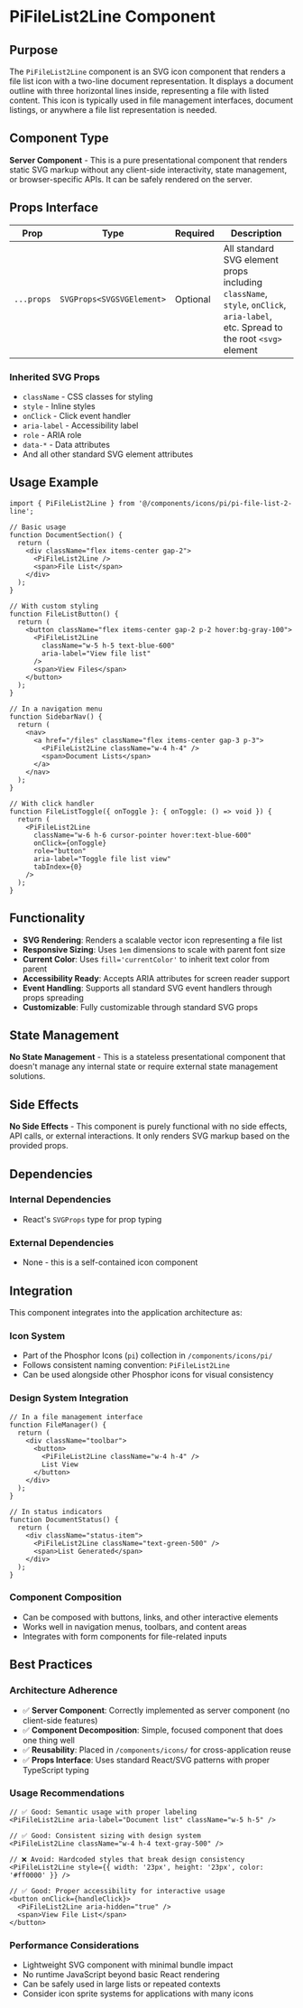 # PiFileList2Line Component

## Purpose

The `PiFileList2Line` component is an SVG icon component that renders a file list icon with a two-line document representation. It displays a document outline with three horizontal lines inside, representing a file with listed content. This icon is typically used in file management interfaces, document listings, or anywhere a file list representation is needed.

## Component Type

**Server Component** - This is a pure presentational component that renders static SVG markup without any client-side interactivity, state management, or browser-specific APIs. It can be safely rendered on the server.

## Props Interface

| Prop | Type | Required | Description |
|------|------|----------|-------------|
| `...props` | `SVGProps<SVGSVGElement>` | Optional | All standard SVG element props including `className`, `style`, `onClick`, `aria-label`, etc. Spread to the root `<svg>` element |

### Inherited SVG Props
- `className` - CSS classes for styling
- `style` - Inline styles
- `onClick` - Click event handler
- `aria-label` - Accessibility label
- `role` - ARIA role
- `data-*` - Data attributes
- And all other standard SVG element attributes

## Usage Example

```tsx
import { PiFileList2Line } from '@/components/icons/pi/pi-file-list-2-line';

// Basic usage
function DocumentSection() {
  return (
    <div className="flex items-center gap-2">
      <PiFileList2Line />
      <span>File List</span>
    </div>
  );
}

// With custom styling
function FileListButton() {
  return (
    <button className="flex items-center gap-2 p-2 hover:bg-gray-100">
      <PiFileList2Line 
        className="w-5 h-5 text-blue-600" 
        aria-label="View file list"
      />
      <span>View Files</span>
    </button>
  );
}

// In a navigation menu
function SidebarNav() {
  return (
    <nav>
      <a href="/files" className="flex items-center gap-3 p-3">
        <PiFileList2Line className="w-4 h-4" />
        <span>Document Lists</span>
      </a>
    </nav>
  );
}

// With click handler
function FileListToggle({ onToggle }: { onToggle: () => void }) {
  return (
    <PiFileList2Line 
      className="w-6 h-6 cursor-pointer hover:text-blue-600"
      onClick={onToggle}
      role="button"
      aria-label="Toggle file list view"
      tabIndex={0}
    />
  );
}
```

## Functionality

- **SVG Rendering**: Renders a scalable vector icon representing a file list
- **Responsive Sizing**: Uses `1em` dimensions to scale with parent font size
- **Current Color**: Uses `fill='currentColor'` to inherit text color from parent
- **Accessibility Ready**: Accepts ARIA attributes for screen reader support
- **Event Handling**: Supports all standard SVG event handlers through props spreading
- **Customizable**: Fully customizable through standard SVG props

## State Management

**No State Management** - This is a stateless presentational component that doesn't manage any internal state or require external state management solutions.

## Side Effects

**No Side Effects** - This component is purely functional with no side effects, API calls, or external interactions. It only renders SVG markup based on the provided props.

## Dependencies

### Internal Dependencies
- React's `SVGProps` type for prop typing

### External Dependencies
- None - this is a self-contained icon component

## Integration

This component integrates into the application architecture as:

### Icon System
- Part of the Phosphor Icons (`pi`) collection in `/components/icons/pi/`
- Follows consistent naming convention: `PiFileList2Line`
- Can be used alongside other Phosphor icons for visual consistency

### Design System Integration
```tsx
// In a file management interface
function FileManager() {
  return (
    <div className="toolbar">
      <button>
        <PiFileList2Line className="w-4 h-4" />
        List View
      </button>
    </div>
  );
}

// In status indicators
function DocumentStatus() {
  return (
    <div className="status-item">
      <PiFileList2Line className="text-green-500" />
      <span>List Generated</span>
    </div>
  );
}
```

### Component Composition
- Can be composed with buttons, links, and other interactive elements
- Works well in navigation menus, toolbars, and content areas
- Integrates with form components for file-related inputs

## Best Practices

### Architecture Adherence
- ✅ **Server Component**: Correctly implemented as server component (no client-side features)
- ✅ **Component Decomposition**: Simple, focused component that does one thing well
- ✅ **Reusability**: Placed in `/components/icons/` for cross-application reuse
- ✅ **Props Interface**: Uses standard React/SVG patterns with proper TypeScript typing

### Usage Recommendations
```tsx
// ✅ Good: Semantic usage with proper labeling
<PiFileList2Line aria-label="Document list" className="w-5 h-5" />

// ✅ Good: Consistent sizing with design system
<PiFileList2Line className="w-4 h-4 text-gray-500" />

// ❌ Avoid: Hardcoded styles that break design consistency
<PiFileList2Line style={{ width: '23px', height: '23px', color: '#ff0000' }} />

// ✅ Good: Proper accessibility for interactive usage
<button onClick={handleClick}>
  <PiFileList2Line aria-hidden="true" />
  <span>View File List</span>
</button>
```

### Performance Considerations
- Lightweight SVG component with minimal bundle impact
- No runtime JavaScript beyond basic React rendering
- Can be safely used in large lists or repeated contexts
- Consider icon sprite systems for applications with many icons